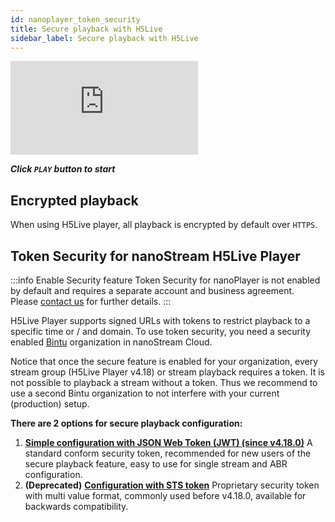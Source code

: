 ```yaml
---
id: nanoplayer_token_security
title: Secure playback with H5Live
sidebar_label: Secure playback with H5Live
---
```


<div class="video-wrap">
    <div class="video-container">
        <iframe src="https://www.youtube.com/embed/nOmcvcgr6UI" frameborder="0" allowfullscreen></iframe>
    </div>
</div>

***Click `PLAY` button to start***

## Encrypted playback

When using H5Live player, all playback is encrypted by default over `HTTPS`.

## Token Security for nanoStream H5Live Player

:::info Enable Security feature
Token Security for nanoPlayer is not enabled by default and requires a separate account and business agreement. <br/>
Please [contact us](https://www.nanocosmos.de/support) for further details.
:::

H5Live Player supports signed URLs with tokens to restrict playback to a specific time or / and domain. To use token security, you need a security enabled [Bintu](../cloud/bintu_api) organization in nanoStream Cloud.

Notice that once the secure feature is enabled for your organization, every stream group (H5Live Player v4.18) or stream playback requires a token. It is not possible to playback a stream without a token.
Thus we recommend to use a second Bintu organization to not interfere with your current (production) setup.

**There are 2 options for secure playback configuration:**

 1. [**Simple configuration with JSON Web Token (JWT) (since v4.18.0)**](./nanoplayer_security_jwt)
    A standard conform security token, recommended for new users of the secure playback feature, easy to use for single stream and ABR configuration.
 2. **(Deprecated)** [**Configuration with STS token**](./nanoplayer_security_sts)
    Proprietary security token with multi value format, commonly used before v4.18.0, available for backwards compatibility.

